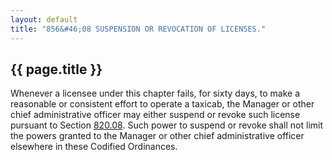 ```yaml
---
layout: default 
title: "856&#46;08 SUSPENSION OR REVOCATION OF LICENSES."
---
```


{{ page.title }}
----------------

Whenever a licensee under this chapter fails, for sixty days, to make a
reasonable or consistent effort to operate a taxicab, the Manager or
other chief administrative officer may either suspend or revoke such
license pursuant to Section [820.08](39af5aa4.html). Such power to
suspend or revoke shall not limit the powers granted to the Manager or
other chief administrative officer elsewhere in these Codified
Ordinances.
